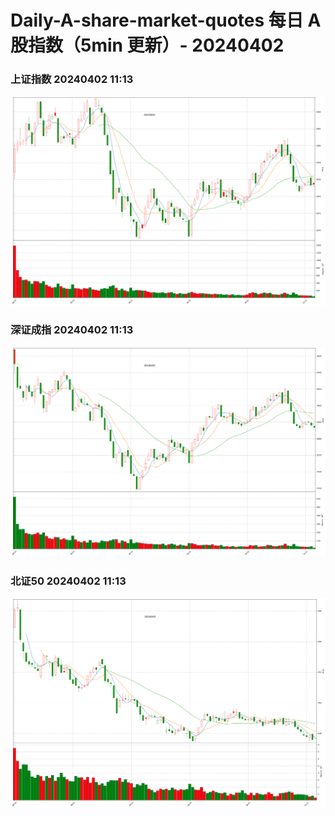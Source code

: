 
# Daily-A-share-market-quotes 每日 A 股指数（5min 更新）- 20240402

### 上证指数 20240402 11:13
![](./fig/2024/4/20240402-sh000001.png)

### 深证成指 20240402 11:13
![](./fig/2024/4/20240402-sz399001.png)

### 北证50 20240402 11:13
![](./fig/2024/4/20240402-bj899050.png)
